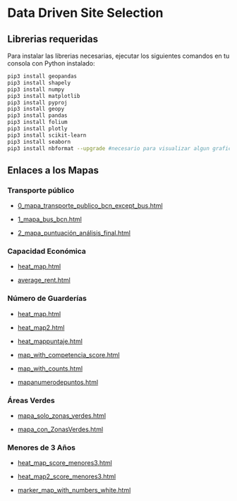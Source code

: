 # Data Driven Site Selection

## Librerias requeridas

Para instalar las librerias necesarias, ejecutar los siguientes comandos en tu consola con Python instalado:

```bash
pip3 install geopandas
pip3 install shapely
pip3 install numpy
pip3 install matplotlib
pip3 install pyproj
pip3 install geopy
pip3 install pandas
pip3 install folium
pip3 install plotly
pip3 install scikit-learn
pip3 install seaborn
pip3 install nbformat --upgrade #necesario para visualizar algun grafico
```
## Enlaces a los Mapas

### Transporte público
- [0_mapa_transporte_publico_bcn_except_bus.html](https://tonimorales6.github.io/DataDriven_SiteSelection/Transporte%20Publico/Mapas/0_mapa_transporte_publico_bcn_except_bus.html)

- [1_mapa_bus_bcn.html](https://tonimorales6.github.io/DataDriven_SiteSelection/Transporte%20Publico/Mapas/1_mapa_bus_bcn.html)

- [2_mapa_puntuación_análisis_final.html](https://tonimorales6.github.io/DataDriven_SiteSelection/Transporte%20Publico/Mapas/2_mapa_puntuación_análisis_final.html)

### Capacidad Económica
- [heat_map.html](https://tonimorales6.github.io/DataDriven_SiteSelection/Capacidad%20Econ%C3%B3mica/Mapas/heat_map.html)

- [average_rent.html](https://tonimorales6.github.io/DataDriven_SiteSelection/Capacidad%20Econ%C3%B3mica/Mapas/average_rent.html)

### Número de Guarderías
- [heat_map.html](https://tonimorales6.github.io/DataDriven_SiteSelection/N%C3%BAmero%20de%20Guarderias/Mapas/heat_map.html)

- [heat_map2.html](https://tonimorales6.github.io/DataDriven_SiteSelection/N%C3%BAmero%20de%20Guarderias/Mapas/heat_map2.html)

- [heat_mappuntaje.html](https://tonimorales6.github.io/DataDriven_SiteSelection/N%C3%BAmero%20de%20Guarderias/Mapas/heat_mappuntaje.html)

- [map_with_competencia_score.html](https://tonimorales6.github.io/DataDriven_SiteSelection/N%C3%BAmero%20de%20Guarderias/Mapas/map_with_competencia_score.html)

- [map_with_counts.html](https://tonimorales6.github.io/DataDriven_SiteSelection/N%C3%BAmero%20de%20Guarderias/Mapas/map_with_counts.html)

- [mapanumerodepuntos.html](https://tonimorales6.github.io/DataDriven_SiteSelection/N%C3%BAmero%20de%20Guarderias/Mapas/mapanumerodepuntos.html)

### Áreas Verdes
- [mapa_solo_zonas_verdes.html](https://tonimorales6.github.io/DataDriven_SiteSelection/%C3%81reas%20Verdes/Mapas/mapa_solo_zonas_verdes.html)

- [mapa_con_ZonasVerdes.html](https://tonimorales6.github.io/DataDriven_SiteSelection/%C3%81reas%20Verdes/Mapas/mapa_con_ZonasVerdes.html)

### Menores de 3 Años
- [heat_map_score_menores3.html](https://tonimorales6.github.io/DataDriven_SiteSelection/Menores%20de%203%20a%C3%B1os/Mapas/heat_map_score_menores3.html)

- [heat_map2_score_menores3.html](https://tonimorales6.github.io/DataDriven_SiteSelection/Menores%20de%203%20a%C3%B1os/Mapas/heat_map2_score_menores3.html)

- [marker_map_with_numbers_white.html](https://tonimorales6.github.io/DataDriven_SiteSelection/Menores%20de%203%20a%C3%B1os/Mapas/marker_map_with_numbers_white.html)